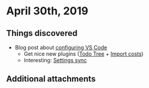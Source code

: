 # April 30th, 2019

## Things discovered

* Blog post about [configuring VS Code](https://dev.to/amanhimself/how-i-configure-vscode-for-everything-23c9)
    * Get nice new plugins ([Todo Tree](https://marketplace.visualstudio.com/items?itemName=Gruntfuggly.todo-tree) + [Import costs](https://marketplace.visualstudio.com/items?itemName=wix.vscode-import-cost))
    * Interesting: [Settings sync](https://marketplace.visualstudio.com/items?itemName=Shan.code-settings-sync)

## Additional attachments



